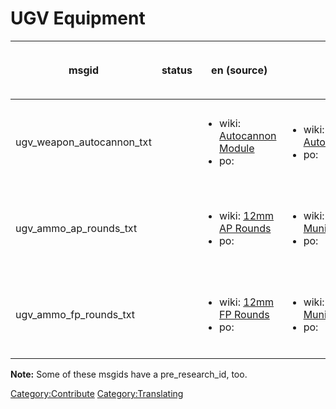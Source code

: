 # UGV Equipment

<table>
<thead>
<tr class="header">
<th><p>msgid</p></th>
<th><p>status</p></th>
<th><p>en (source)</p></th>
<th><p>de</p></th>
<th><p>fr</p></th>
<th><p>it</p></th>
<th><p>es</p></th>
<th><p>es_ES</p></th>
<th><p>pl</p></th>
<th><p>cs</p></th>
<th><p>sv</p></th>
<th><p>ru</p></th>
<th><p>pt_BR</p></th>
<th><p>ja</p></th>
<th><p>hu</p></th>
<th><p>el</p></th>
<th><p>fi</p></th>
<th><p>bg_BG &lt;!--</p></th>
<th><p>etc...</p>
<p><code>--&gt;</code></p></th>
</tr>
</thead>
<tbody>
<tr class="odd">
<td><p>ugv_weapon_autocannon_txt</p></td>
<td></td>
<td><ul>
<li>wiki: <a href="Translation:ugv_weapon_autocannon_txt/en"
title="wikilink">Autocannon Module</a></li>
<li>po: </li>
</ul></td>
<td><ul>
<li>wiki: <a href="Translation:ugv_weapon_autocannon_txt/de"
title="wikilink">Automatikgeschütz</a></li>
<li>po: </li>
</ul></td>
<td><ul>
<li>wiki: <a href="Translation:ugv_weapon_autocannon_txt/fr"
title="wikilink">Module Autocanon</a></li>
<li>po: </li>
</ul></td>
<td><ul>
<li>wiki: </li>
<li>po: </li>
</ul></td>
<td><ul>
<li>wiki: <a href="Translation:ugv_weapon_autocannon_txt/es"
title="wikilink">Módulo de Cañón Automático</a></li>
<li>po: </li>
</ul></td>
<td><ul>
<li>wiki: </li>
<li>po: </li>
</ul></td>
<td><ul>
<li>wiki: <a href="Translation:ugv_weapon_autocannon_txt/pl"
title="wikilink">Działko Automatyczne</a></li>
<li>po: </li>
</ul></td>
<td><ul>
<li>wiki: <a href="Translation:ugv_weapon_autocannon_txt/cs"
title="wikilink">Modul automatického kanónu</a></li>
<li>po: </li>
</ul></td>
<td><ul>
<li>wiki: </li>
<li>po: </li>
</ul></td>
<td><ul>
<li>wiki: <a href="Translation:ugv_weapon_autocannon_txt/ru"
title="wikilink">Модуль автопушки</a></li>
<li>po: </li>
</ul></td>
<td><ul>
<li>wiki: </li>
<li>po: </li>
</ul></td>
<td><ul>
<li>wiki: </li>
<li>po: </li>
</ul></td>
<td><ul>
<li>wiki: </li>
<li>po: </li>
</ul></td>
<td><ul>
<li>wiki: <a href="Translation:ugv_weapon_autocannon_txt/el"
title="wikilink">Πολυβόλο ΜΕΟΕ</a></li>
<li>po: </li>
</ul></td>
<td><ul>
<li>wiki: <a href="Translation:ugv_weapon_autocannon_txt/fi"
title="wikilink">Konetykki moduuli</a></li>
<li>po: </li>
</ul></td>
<td><ul>
<li>wiki: <a href="Translation:ugv_weapon_autocannon_txt/bg_BG"
title="wikilink">Модул Автооръдие</a></li>
<li>po: </li>
</ul></td>
<td></td>
</tr>
<tr class="even">
<td><p>ugv_ammo_ap_rounds_txt</p></td>
<td></td>
<td><ul>
<li>wiki: <a href="Translation:ugv_ammo_ap_rounds_txt/en"
title="wikilink">12mm AP Rounds</a></li>
<li>po: </li>
</ul></td>
<td><ul>
<li>wiki: <a href="Translation:ugv_ammo_ap_rounds_txt/de"
title="wikilink">12mm PB Munition</a></li>
<li>po: </li>
</ul></td>
<td><ul>
<li>wiki: <a href="Translation:ugv_ammo_ap_rounds_txt/fr"
title="wikilink">Cartouche 12mm AP</a></li>
<li>po: </li>
</ul></td>
<td><ul>
<li>wiki: </li>
<li>po: </li>
</ul></td>
<td><ul>
<li>wiki: <a href="Translation:ugv_ammo_ap_rounds_txt/es"
title="wikilink">Cartuchos PB de 12mm</a></li>
<li>po: </li>
</ul></td>
<td><ul>
<li>wiki: </li>
<li>po: </li>
</ul></td>
<td><ul>
<li>wiki: <a href="Translation:ugv_ammo_ap_rounds_txt/pl"
title="wikilink">Pociski ppanc 12 mm</a></li>
<li>po: </li>
</ul></td>
<td><ul>
<li>wiki: <a href="Translation:ugv_ammo_ap_rounds_txt/cs"
title="wikilink">12mm AP náboje</a></li>
<li>po: </li>
</ul></td>
<td><ul>
<li>wiki: </li>
<li>po: </li>
</ul></td>
<td><ul>
<li>wiki: <a href="Translation:ugv_ammo_ap_rounds_txt/ru"
title="wikilink">Патроны 12мм ББ</a></li>
<li>po: </li>
</ul></td>
<td><ul>
<li>wiki: </li>
<li>po: </li>
</ul></td>
<td><ul>
<li>wiki: </li>
<li>po: </li>
</ul></td>
<td><ul>
<li>wiki: </li>
<li>po: </li>
</ul></td>
<td><ul>
<li>wiki: <a href="Translation:ugv_ammo_ap_rounds_txt/el"
title="wikilink">Διατρητικά Βλήματα 12χιλ</a></li>
<li>po: </li>
</ul></td>
<td><ul>
<li>wiki: <a href="Translation:ugv_ammo_ap_rounds_txt/fi"
title="wikilink">12mm AP Ammukset</a></li>
<li>po: </li>
</ul></td>
<td><ul>
<li>wiki: <a href="Translation:ugv_ammo_ap_rounds_txt/bg_BG"
title="wikilink">12mm ББ патрони</a></li>
<li>po: </li>
</ul></td>
<td></td>
</tr>
<tr class="odd">
<td><p>ugv_ammo_fp_rounds_txt</p></td>
<td></td>
<td><ul>
<li>wiki: <a href="Translation:ugv_ammo_fp_rounds_txt/en"
title="wikilink">12mm FP Rounds</a></li>
<li>po: </li>
</ul></td>
<td><ul>
<li>wiki: <a href="Translation:ugv_ammo_fp_rounds_txt/de"
title="wikilink">12mm FR Munition</a></li>
<li>po: </li>
</ul></td>
<td><ul>
<li>wiki: <a href="Translation:ugv_ammo_fp_rounds_txt/fr"
title="wikilink">Cartouche 12mm FP</a></li>
<li>po: </li>
</ul></td>
<td><ul>
<li>wiki: </li>
<li>po: </li>
</ul></td>
<td><ul>
<li>wiki: <a href="Translation:ugv_ammo_fp_rounds_txt/es"
title="wikilink">Cartuchos PF de 12mm</a></li>
<li>po: </li>
</ul></td>
<td><ul>
<li>wiki: </li>
<li>po: </li>
</ul></td>
<td><ul>
<li>wiki: <a href="Translation:ugv_ammo_fp_rounds_txt/pl"
title="wikilink">Pociski odłamkowe 12 mm</a></li>
<li>po: </li>
</ul></td>
<td><ul>
<li>wiki: <a href="Translation:ugv_ammo_fp_rounds_txt/cs"
title="wikilink">12mm FP náboje</a></li>
<li>po: </li>
</ul></td>
<td><ul>
<li>wiki: </li>
<li>po: </li>
</ul></td>
<td><ul>
<li>wiki: <a href="Translation:ugv_ammo_fp_rounds_txt/ru"
title="wikilink">Патроны 12мм Разрывные</a></li>
<li>po: </li>
</ul></td>
<td><ul>
<li>wiki: </li>
<li>po: </li>
</ul></td>
<td><ul>
<li>wiki: </li>
<li>po: </li>
</ul></td>
<td><ul>
<li>wiki: </li>
<li>po: </li>
</ul></td>
<td><ul>
<li>wiki: <a href="Translation:ugv_ammo_fp_rounds_txt/el"
title="wikilink">Βλήματα ΕΔ 12χιλ</a></li>
<li>po: </li>
</ul></td>
<td><ul>
<li>wiki: <a href="Translation:ugv_ammo_fp_rounds_txt/fi"
title="wikilink">12mm FP Ammukset</a></li>
<li>po: </li>
</ul></td>
<td><ul>
<li>wiki: <a href="Translation:ugv_ammo_fp_rounds_txt/bg_BG"
title="wikilink">12mm осколъчни патрони</a></li>
<li>po: </li>
</ul></td>
<td></td>
</tr>
</tbody>
</table>

**Note:** Some of these msgids have a pre_research_id, too.

[Category:Contribute](Category:Contribute "wikilink")
[Category:Translating](Category:Translating "wikilink")